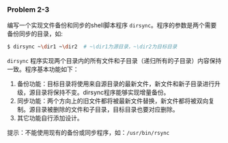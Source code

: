 ### Problem 2-3

编写一个实现文件备份和同步的shell脚本程序 `dirsync`。程序的参数是两个需要备份同步的目录，如:

```bash
$ dirsync ~\dir1 ~\dir2  # ~\dir1为源目录，~\dir2为目标目录
```

`dirsync` 程序实现两个目录内的所有文件和子目录（递归所有的子目录）内容保持一致。程序基本功能如下：

1. 备份功能：目标目录将使用来自源目录的最新文件，新文件和新子目录进行升级，源目录将保持不变。dirsync程序能够实现增量备份。
2. 同步功能：两个方向上的旧文件都将被最新文件替换，新文件都将被双向复制。源目录被删除的文件和子目录，目标目录也要对应删除。
3. 其它功能自行添加设计。

提示：不能使用现有的备份或同步程序，如：`/usr/bin/rsync`
